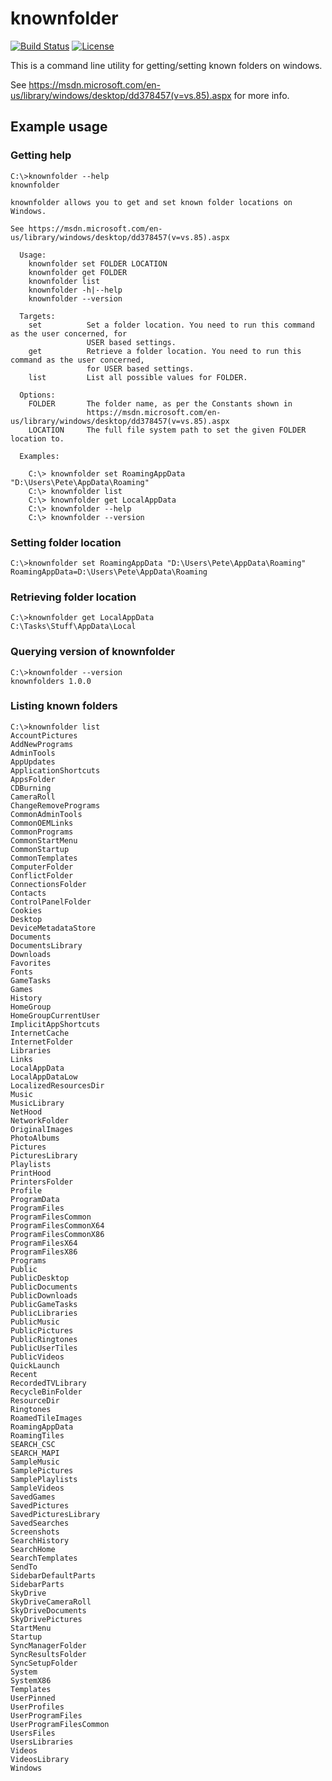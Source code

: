 # knownfolder

[![Build Status](https://img.shields.io/travis/taskcluster/knownfolder.svg?style=flat-square&label=build)](https://travis-ci.org/taskcluster/knownfolder)
[![License](https://img.shields.io/badge/license-MPL%202.0-orange.svg)](http://mozilla.org/MPL/2.0)

This is a command line utility for getting/setting known folders on windows.

See https://msdn.microsoft.com/en-us/library/windows/desktop/dd378457(v=vs.85).aspx for more info.

## Example usage

### Getting help

```
C:\>knownfolder --help
knownfolder

knownfolder allows you to get and set known folder locations on Windows.

See https://msdn.microsoft.com/en-us/library/windows/desktop/dd378457(v=vs.85).aspx

  Usage:
    knownfolder set FOLDER LOCATION
    knownfolder get FOLDER
    knownfolder list
    knownfolder -h|--help
    knownfolder --version

  Targets:
    set          Set a folder location. You need to run this command as the user concerned, for
                 USER based settings.
    get          Retrieve a folder location. You need to run this command as the user concerned,
                 for USER based settings.
    list         List all possible values for FOLDER.

  Options:
    FOLDER       The folder name, as per the Constants shown in
                 https://msdn.microsoft.com/en-us/library/windows/desktop/dd378457(v=vs.85).aspx
    LOCATION     The full file system path to set the given FOLDER location to.

  Examples:

    C:\> knownfolder set RoamingAppData "D:\Users\Pete\AppData\Roaming"
    C:\> knownfolder list
    C:\> knownfolder get LocalAppData
    C:\> knownfolder --help
    C:\> knownfolder --version
```

### Setting folder location

```
C:\>knownfolder set RoamingAppData "D:\Users\Pete\AppData\Roaming"
RoamingAppData=D:\Users\Pete\AppData\Roaming
```

### Retrieving folder location

```
C:\>knownfolder get LocalAppData
C:\Tasks\Stuff\AppData\Local

```

### Querying version of knownfolder

```
C:\>knownfolder --version
knownfolders 1.0.0
```

### Listing known folders

```
C:\>knownfolder list
AccountPictures
AddNewPrograms
AdminTools
AppUpdates
ApplicationShortcuts
AppsFolder
CDBurning
CameraRoll
ChangeRemovePrograms
CommonAdminTools
CommonOEMLinks
CommonPrograms
CommonStartMenu
CommonStartup
CommonTemplates
ComputerFolder
ConflictFolder
ConnectionsFolder
Contacts
ControlPanelFolder
Cookies
Desktop
DeviceMetadataStore
Documents
DocumentsLibrary
Downloads
Favorites
Fonts
GameTasks
Games
History
HomeGroup
HomeGroupCurrentUser
ImplicitAppShortcuts
InternetCache
InternetFolder
Libraries
Links
LocalAppData
LocalAppDataLow
LocalizedResourcesDir
Music
MusicLibrary
NetHood
NetworkFolder
OriginalImages
PhotoAlbums
Pictures
PicturesLibrary
Playlists
PrintHood
PrintersFolder
Profile
ProgramData
ProgramFiles
ProgramFilesCommon
ProgramFilesCommonX64
ProgramFilesCommonX86
ProgramFilesX64
ProgramFilesX86
Programs
Public
PublicDesktop
PublicDocuments
PublicDownloads
PublicGameTasks
PublicLibraries
PublicMusic
PublicPictures
PublicRingtones
PublicUserTiles
PublicVideos
QuickLaunch
Recent
RecordedTVLibrary
RecycleBinFolder
ResourceDir
Ringtones
RoamedTileImages
RoamingAppData
RoamingTiles
SEARCH_CSC
SEARCH_MAPI
SampleMusic
SamplePictures
SamplePlaylists
SampleVideos
SavedGames
SavedPictures
SavedPicturesLibrary
SavedSearches
Screenshots
SearchHistory
SearchHome
SearchTemplates
SendTo
SidebarDefaultParts
SidebarParts
SkyDrive
SkyDriveCameraRoll
SkyDriveDocuments
SkyDrivePictures
StartMenu
Startup
SyncManagerFolder
SyncResultsFolder
SyncSetupFolder
System
SystemX86
Templates
UserPinned
UserProfiles
UserProgramFiles
UserProgramFilesCommon
UsersFiles
UsersLibraries
Videos
VideosLibrary
Windows
```
